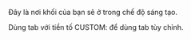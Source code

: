 Đây là nơi khối của bạn sẽ ở trong chế độ sáng tạo.

Dùng tab với tiền tố CUSTOM: để dùng tab tùy chỉnh.